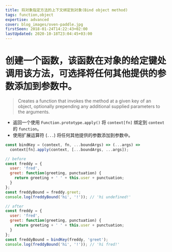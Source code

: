 ```yaml
---
title: 将对象指定方法的上下文绑定到对象(Bind object method)
tags: function,object
expertise: advanced
cover: blog_images/oven-paddle.jpg
firstSeen: 2018-01-24T14:22:43+02:00
lastUpdated: 2020-10-18T23:04:45+03:00
---
```

# 创建一个函数，该函数在对象的给定键处调用该方法，可选择将任何其他提供的参数添加到参数中。
> Creates a function that invokes the method at a given key of an object, optionally prepending any additional supplied parameters to the arguments.

- 返回一个使用 `Function.prototype.apply()` 将 `context[fn]` 绑定到 `context` 的 `function`。
- 使用扩展运算符 (`...`) 将任何其他提供的参数添加到参数中。

```js
const bindKey = (context, fn, ...boundArgs) => (...args) =>
  context[fn].apply(context, [...boundArgs, ...args]);
```

```js
// before
const freddy = {
  user: 'fred',
  greet: function(greeting, punctuation) {
    return greeting + ' ' + this.user + punctuation;
  }
};
const freddyBound = freddy.greet;
console.log(freddyBound('hi', '!')); // 'hi undefined!'
```

```js
// after
const freddy = {
  user: 'fred',
  greet: function(greeting, punctuation) {
    return greeting + ' ' + this.user + punctuation;
  }
};
const freddyBound = bindKey(freddy, 'greet');
console.log(freddyBound('hi', '!')); // 'hi fred!'
```
